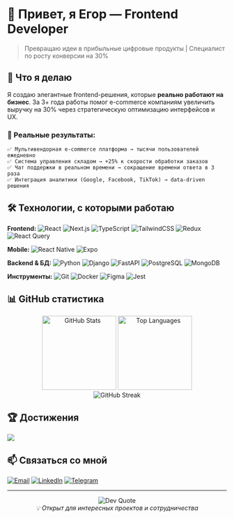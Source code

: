 # 👋 Привет, я Егор — Frontend Developer

> Превращаю идеи в прибыльные цифровые продукты | Специалист по росту конверсии на 30%

## 🚀 Что я делаю

Я создаю элегантные frontend-решения, которые **реально работают на бизнес**. За 3+ года работы помог e-commerce компаниям увеличить выручку на 30% через стратегическую оптимизацию интерфейсов и UX.

### 💼 Реальные результаты:

```
✅ Мультивендорная e-commerce платформа → тысячи пользователей ежедневно
✅ Система управления складом → +25% к скорости обработки заказов
✅ Чат поддержки в реальном времени → сокращение времени ответа в 3 раза
✅ Интеграция аналитики (Google, Facebook, TikTok) → data-driven решения
```

## 🛠️ Технологии, с которыми работаю

**Frontend:**
![React](https://img.shields.io/badge/React-%2320232a.svg?style=flat&logo=react&logoColor=%2361DAFB)
![Next.js](https://img.shields.io/badge/Next.js-black?style=flat&logo=next.js&logoColor=white)
![TypeScript](https://img.shields.io/badge/TypeScript-%23007ACC.svg?style=flat&logo=typescript&logoColor=white)
![TailwindCSS](https://img.shields.io/badge/Tailwind-%2338B2AC.svg?style=flat&logo=tailwind-css&logoColor=white)
![Redux](https://img.shields.io/badge/Redux-%23593d88.svg?style=flat&logo=redux&logoColor=white)
![React Query](https://img.shields.io/badge/React_Query-FF4154?style=flat&logo=react%20query&logoColor=white)

**Mobile:**
![React Native](https://img.shields.io/badge/React_Native-%2320232a.svg?style=flat&logo=react&logoColor=%2361DAFB)
![Expo](https://img.shields.io/badge/Expo-1C1E24?style=flat&logo=expo&logoColor=#D04A37)

**Backend & БД:**
![Python](https://img.shields.io/badge/Python-3670A0?style=flat&logo=python&logoColor=ffdd54)
![Django](https://img.shields.io/badge/Django-%23092E20.svg?style=flat&logo=django&logoColor=white)
![FastAPI](https://img.shields.io/badge/FastAPI-005571?style=flat&logo=fastapi)
![PostgreSQL](https://img.shields.io/badge/PostgreSQL-%23316192.svg?style=flat&logo=postgresql&logoColor=white)
![MongoDB](https://img.shields.io/badge/MongoDB-%234ea94b.svg?style=flat&logo=mongodb&logoColor=white)

**Инструменты:**
![Git](https://img.shields.io/badge/Git-%23F05033.svg?style=flat&logo=git&logoColor=white)
![Docker](https://img.shields.io/badge/Docker-%230db7ed.svg?style=flat&logo=docker&logoColor=white)
![Figma](https://img.shields.io/badge/Figma-%23F24E1E.svg?style=flat&logo=figma&logoColor=white)
![Jest](https://img.shields.io/badge/Jest-%23C21325?style=flat&logo=jest&logoColor=white)

## 📊 GitHub статистика

<div align="center">
  <img src="https://github-readme-stats.vercel.app/api?username=YehorHeiko&theme=midnight-purple&hide_border=true&include_all_commits=true&count_private=true" alt="GitHub Stats" height="170"/>
  <img src="https://github-readme-stats.vercel.app/api/top-langs/?username=YehorHeiko&theme=midnight-purple&hide_border=true&layout=compact" alt="Top Languages" height="170"/>
</div>

<div align="center">
  <img src="https://nirzak-streak-stats.vercel.app/?user=YehorHeiko&theme=midnight-purple&hide_border=true" alt="GitHub Streak"/>
</div>

## 🏆 Достижения

![](https://github-profile-trophy.vercel.app/?username=YehorHeiko&theme=radical&no-frame=false&no-bg=false&margin-w=4)

## 📫 Связаться со мной

[![Email](https://img.shields.io/badge/Email-D14836?style=for-the-badge&logo=gmail&logoColor=white)](mailto:yehorheiko.developer@gmail.com)
[![LinkedIn](https://img.shields.io/badge/LinkedIn-%230077B5.svg?style=for-the-badge&logo=linkedin&logoColor=white)](https://linkedin.com/in/yehor-heiko/)
[![Telegram](https://img.shields.io/badge/Telegram-2CA5E0?style=for-the-badge&logo=telegram&logoColor=white)](https://t.me/yehorheiko)

---

<div align="center">
  <img src="https://quotes-github-readme.vercel.app/api?type=horizontal&theme=tokyonight" alt="Dev Quote"/>
</div>

<div align="center">
  <i>💡 Открыт для интересных проектов и сотрудничества</i>
</div>
